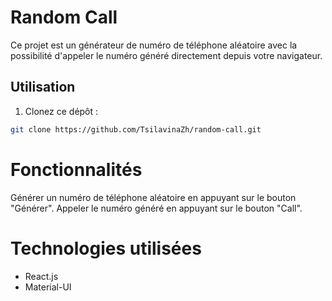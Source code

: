 # Random Call

Ce projet est un générateur de numéro de téléphone aléatoire avec la possibilité d'appeler le numéro généré directement depuis votre navigateur.

## Utilisation

1. Clonez ce dépôt :
```bash
git clone https://github.com/TsilavinaZh/random-call.git
```

# Fonctionnalités
Générer un numéro de téléphone aléatoire en appuyant sur le bouton "Générer".
Appeler le numéro généré en appuyant sur le bouton "Call".

# Technologies utilisées
- React.js
- Material-UI
